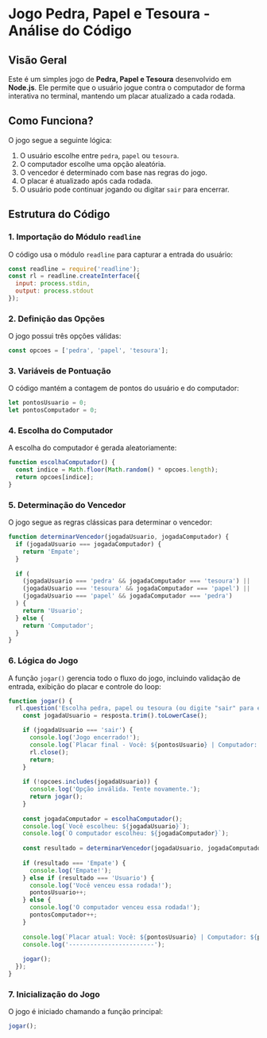 # Jogo Pedra, Papel e Tesoura - Análise do Código

## Visão Geral
Este é um simples jogo de **Pedra, Papel e Tesoura** desenvolvido em **Node.js**. Ele permite que o usuário jogue contra o computador de forma interativa no terminal, mantendo um placar atualizado a cada rodada.

## Como Funciona?
O jogo segue a seguinte lógica:

1. O usuário escolhe entre `pedra`, `papel` ou `tesoura`.
2. O computador escolhe uma opção aleatória.
3. O vencedor é determinado com base nas regras do jogo.
4. O placar é atualizado após cada rodada.
5. O usuário pode continuar jogando ou digitar `sair` para encerrar.

## Estrutura do Código

### 1. Importação do Módulo `readline`
O código usa o módulo `readline` para capturar a entrada do usuário:

```javascript
const readline = require('readline');
const rl = readline.createInterface({
  input: process.stdin,
  output: process.stdout
});
```

### 2. Definição das Opções
O jogo possui três opções válidas:

```javascript
const opcoes = ['pedra', 'papel', 'tesoura'];
```

### 3. Variáveis de Pontuação
O código mantém a contagem de pontos do usuário e do computador:

```javascript
let pontosUsuario = 0;
let pontosComputador = 0;
```

### 4. Escolha do Computador
A escolha do computador é gerada aleatoriamente:

```javascript
function escolhaComputador() {
  const indice = Math.floor(Math.random() * opcoes.length);
  return opcoes[indice];
}
```

### 5. Determinação do Vencedor
O jogo segue as regras clássicas para determinar o vencedor:

```javascript
function determinarVencedor(jogadaUsuario, jogadaComputador) {
  if (jogadaUsuario === jogadaComputador) {
    return 'Empate';
  }
  
  if (
    (jogadaUsuario === 'pedra' && jogadaComputador === 'tesoura') ||
    (jogadaUsuario === 'tesoura' && jogadaComputador === 'papel') ||
    (jogadaUsuario === 'papel' && jogadaComputador === 'pedra')
  ) {
    return 'Usuario';
  } else {
    return 'Computador';
  }
}
```

### 6. Lógica do Jogo
A função `jogar()` gerencia todo o fluxo do jogo, incluindo validação de entrada, exibição do placar e controle do loop:

```javascript
function jogar() {
  rl.question('Escolha pedra, papel ou tesoura (ou digite "sair" para encerrar): ', (resposta) => {
    const jogadaUsuario = resposta.trim().toLowerCase();

    if (jogadaUsuario === 'sair') {
      console.log('Jogo encerrado!');
      console.log(`Placar final - Você: ${pontosUsuario} | Computador: ${pontosComputador}`);
      rl.close();
      return;
    }
    
    if (!opcoes.includes(jogadaUsuario)) {
      console.log('Opção inválida. Tente novamente.');
      return jogar();
    }
    
    const jogadaComputador = escolhaComputador();
    console.log(`Você escolheu: ${jogadaUsuario}`);
    console.log(`O computador escolheu: ${jogadaComputador}`);
    
    const resultado = determinarVencedor(jogadaUsuario, jogadaComputador);
    
    if (resultado === 'Empate') {
      console.log('Empate!');
    } else if (resultado === 'Usuario') {
      console.log('Você venceu essa rodada!');
      pontosUsuario++;
    } else {
      console.log('O computador venceu essa rodada!');
      pontosComputador++;
    }
    
    console.log(`Placar atual: Você: ${pontosUsuario} | Computador: ${pontosComputador}`);
    console.log('------------------------');
    
    jogar();
  });
}
```

### 7. Inicialização do Jogo
O jogo é iniciado chamando a função principal:

```javascript
jogar();
```



